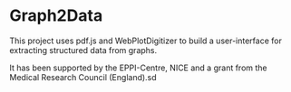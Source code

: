 # Graph2Data
This project uses pdf.js and WebPlotDigitizer to build a user-interface for extracting structured data from graphs.

It has been supported by the EPPI-Centre, NICE and a grant from the Medical Research Council (England).sd

